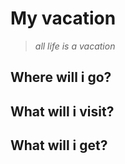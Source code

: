 # My vacation

> *all life is a vacation* 
>

## Where will i go?

## What will i visit?

## What will i get?